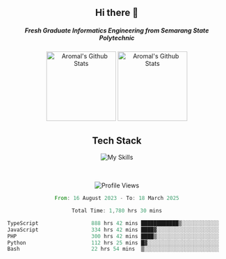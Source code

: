 <div align="center">
  <h2>Hi there 👋</h2>

  <h5>Fresh Graduate Informatics Engineering from Semarang State Polytechnic</h5>

  <img
    height="160"
    alt="Aromal's Github Stats"
    src="https://github-readme-stats.vercel.app/api?username=dafariski77&show_icons=true&theme=tokyonight&count_private=true"
  />
  <img
    alt="Aromal's Github Stats"
    height="160"
    src="https://github-readme-stats.vercel.app/api/top-langs/?username=dafariski77&layout=compact&theme=tokyonight"
  />

  <h2>Tech Stack</h2>
  
![My Skills](https://simpleskill.icons.workers.dev/svg?i=typescript,next.js,react,tailwindcss,shadcnui,reactquery,prisma,socketdotio,zod)

  <br /><br />
  <img src="https://komarev.com/ghpvc/?username=dafariski77&abbreviated=true" alt="Profile Views">
    
  <!--START_SECTION:waka-->

```rust
From: 16 August 2023 - To: 18 March 2025

Total Time: 1,780 hrs 30 mins

TypeScript                 888 hrs 42 mins ████████████▒░░░░░░░░░░░░   49.47 %
JavaScript                 334 hrs 42 mins ████▓░░░░░░░░░░░░░░░░░░░░   18.63 %
PHP                        300 hrs 42 mins ████▒░░░░░░░░░░░░░░░░░░░░   16.74 %
Python                     112 hrs 25 mins █▓░░░░░░░░░░░░░░░░░░░░░░░   06.26 %
Bash                       22 hrs 54 mins  ▒░░░░░░░░░░░░░░░░░░░░░░░░   01.28 %
```

<!--END_SECTION:waka-->
</div>
